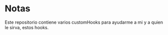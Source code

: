 # Notas 

Este repositorio contiene varios customHooks para ayudarme a mi y a quien le sirva, estos hooks.


